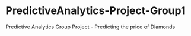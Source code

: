 # PredictiveAnalytics-Project-Group1
Predictive Analytics Group Project - Predicting the price of Diamonds

